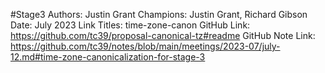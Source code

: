 #Stage3
Authors: Justin Grant
Champions: Justin Grant, Richard Gibson
Date: July 2023
Link Titles: time-zone-canon
GitHub Link: https://github.com/tc39/proposal-canonical-tz#readme
GitHub Note Link: https://github.com/tc39/notes/blob/main/meetings/2023-07/july-12.md#time-zone-canonicalization-for-stage-3
